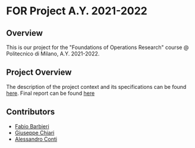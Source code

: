 # FOR Project A.Y. 2021-2022

## Overview
This is our project for the "Foundations of Operations Research" course @ Politecnico di Milano, A.Y. 2021-2022.

## Project Overview
The description of the project context and its specifications can be found [here](https://github.com/fabio-barbieri/FOR_project_2021_2022/blob/main/Project%20Specs.pdf).
Final report can be found [here](https://github.com/fabio-barbieri/FOR_project_2021_2022/blob/main/Report.pdf)


## Contributors
* [Fabio Barbieri](https://github.com/fabio-barbieri)
* [Giuseppe Chiari](https://github.com/giuseppe-chiari)
* [Alessandro Conti](https://github.com/alessandroconti99)
